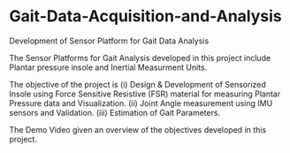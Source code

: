 # Gait-Data-Acquisition-and-Analysis

Development of Sensor Platform for Gait Data Analysis 

The Sensor Platforms for Gait Analysis developed in this project include Plantar pressure insole and Inertial Measurment Units.

The objective of the project is (i) Design & Development of Sensorized Insole using Force Sensitive Resistive (FSR) material for measuring Plantar Pressure data and Visualization. (ii) Joint Angle measurement using IMU sensors and Validation. (iii) Estimation of Gait Parameters.

The Demo Video given an overview of the objectives developed in this project.
